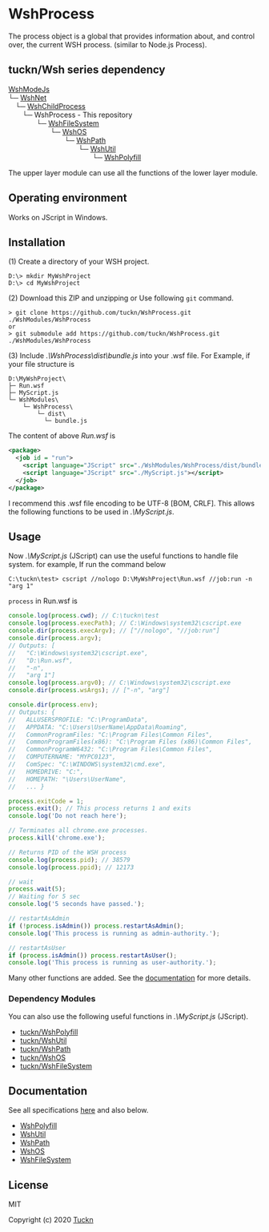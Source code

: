 # WshProcess

The process object is a global that provides information about, and control over, the current WSH process. (similar to Node.js Process).

## tuckn/Wsh series dependency

[WshModeJs](https://github.com/tuckn/WshModeJs)  
└─ [WshNet](https://github.com/tuckn/WshNet)  
&emsp;└─ [WshChildProcess](https://github.com/tuckn/WshChildProcess)  
&emsp;&emsp;└─ WshProcess - This repository  
&emsp;&emsp;&emsp;&emsp;└─ [WshFileSystem](https://github.com/tuckn/WshFileSystem)  
&emsp;&emsp;&emsp;&emsp;&emsp;&emsp;└─ [WshOS](https://github.com/tuckn/WshOS)  
&emsp;&emsp;&emsp;&emsp;&emsp;&emsp;&emsp;&emsp;└─ [WshPath](https://github.com/tuckn/WshPath)  
&emsp;&emsp;&emsp;&emsp;&emsp;&emsp;&emsp;&emsp;&emsp;&emsp;└─ [WshUtil](https://github.com/tuckn/WshUtil)  
&emsp;&emsp;&emsp;&emsp;&emsp;&emsp;&emsp;&emsp;&emsp;&emsp;&emsp;&emsp;└─ [WshPolyfill](https://github.com/tuckn/WshPolyfill)

The upper layer module can use all the functions of the lower layer module.

## Operating environment

Works on JScript in Windows.

## Installation

(1) Create a directory of your WSH project.

```console
D:\> mkdir MyWshProject
D:\> cd MyWshProject
```

(2) Download this ZIP and unzipping or Use following `git` command.

```console
> git clone https://github.com/tuckn/WshProcess.git ./WshModules/WshProcess
or
> git submodule add https://github.com/tuckn/WshProcess.git ./WshModules/WshProcess
```

(3) Include _.\\WshProcess\\dist\\bundle.js_ into your .wsf file.
For Example, if your file structure is

```console
D:\MyWshProject\
├─ Run.wsf
├─ MyScript.js
└─ WshModules\
    └─ WshProcess\
        └─ dist\
          └─ bundle.js
```

The content of above _Run.wsf_ is

```xml
<package>
  <job id = "run">
    <script language="JScript" src="./WshModules/WshProcess/dist/bundle.js"></script>
    <script language="JScript" src="./MyScript.js"></script>
  </job>
</package>
```

I recommend this .wsf file encoding to be UTF-8 [BOM, CRLF].
This allows the following functions to be used in _.\\MyScript.js_.

## Usage

Now _.\\MyScript.js_ (JScript) can use the useful functions to handle file system.
for example, If run the command below

```console
C:\tuckn\test> cscript //nologo D:\MyWshProject\Run.wsf //job:run -n "arg 1"
```

`process` in Run.wsf is

```js
console.log(process.cwd); // C:\tuckn\test
console.log(process.execPath); // C:\Windows\system32\cscript.exe
console.dir(process.execArgv); // ["//nologo", "//job:run"]
console.dir(process.argv);
// Outputs: [
//   "C:\Windows\system32\cscript.exe",
//   "D:\Run.wsf",
//   "-n",
//   "arg 1"]
console.log(process.argv0); // C:\Windows\system32\cscript.exe
console.dir(process.wsArgs); // ["-n", "arg"]

console.dir(process.env);
// Outputs: {
//   ALLUSERSPROFILE: "C:\ProgramData",
//   APPDATA: "C:\Users\UserName\AppData\Roaming",
//   CommonProgramFiles: "C:\Program Files\Common Files",
//   CommonProgramFiles(x86): "C:\Program Files (x86)\Common Files",
//   CommonProgramW6432: "C:\Program Files\Common Files",
//   COMPUTERNAME: "MYPC0123",
//   ComSpec: "C:\WINDOWS\system32\cmd.exe",
//   HOMEDRIVE: "C:",
//   HOMEPATH: "\Users\UserName",
//   ... }
```

```js
process.exitCode = 1;
process.exit(); // This process returns 1 and exits
console.log('Do not reach here');
```

```js
// Terminates all chrome.exe processes.
process.kill('chrome.exe');

// Returns PID of the WSH process
console.log(process.pid); // 38579
console.log(process.ppid); // 12173

// wait
process.wait(5);
// Waiting for 5 sec
console.log('5 seconds have passed.');
```

```js
// restartAsAdmin
if (!process.isAdmin()) process.restartAsAdmin();
console.log('This process is running as admin-authority.');
```

```js
// restartAsUser
if (process.isAdmin()) process.restartAsUser();
console.log('This process is running as user-authority.');
```

Many other functions are added.
See the [documentation](https://docs.tuckn.net/WshProcess) for more details.

### Dependency Modules

You can also use the following useful functions in _.\\MyScript.js_ (JScript).

- [tuckn/WshPolyfill](https://github.com/tuckn/WshPolyfill)
- [tuckn/WshUtil](https://github.com/tuckn/WshUtil)
- [tuckn/WshPath](https://github.com/tuckn/WshPath)
- [tuckn/WshOS](https://github.com/tuckn/WshOS)
- [tuckn/WshFileSystem](https://github.com/tuckn/WshFileSystem)

## Documentation

See all specifications [here](https://docs.tuckn.net/WshProcess) and also below.

- [WshPolyfill](https://docs.tuckn.net/WshPolyfill)
- [WshUtil](https://docs.tuckn.net/WshUtil)
- [WshPath](https://docs.tuckn.net/WshPath)
- [WshOS](https://docs.tuckn.net/WshOS)
- [WshFileSystem](https://docs.tuckn.net/WshFileSystem)

## License

MIT

Copyright (c) 2020 [Tuckn](https://github.com/tuckn)
